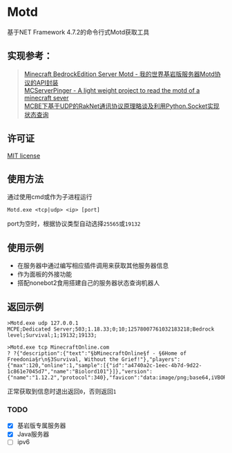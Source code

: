 # Motd
基于NET Framework 4.7.2的命令行式Motd获取工具

## 实现参考：
>[Minecraft BedrockEdition Server Motd - 我的世界基岩版服务器Motd协议的API封装](https://github.com/BlackBEDevelopment/MCBE-Server-Motd)  
[MCServerPinger - A light weight project to read the motd of a minecraft sever](https://github.com/Nicolas62x/MCServerPinger)  
[MCBE下基于UDP的RakNet通讯协议原理略谈及利用Python.Socket实现状态查询](https://www.minebbs.com/threads/mcbe-udp-raknet-python-socket.7010/)  

## 许可证
[MIT license](https://github.com/Zaitonn/Motd/blob/master/LICENSE.txt)

## 使用方法
通过使用cmd或作为子进程运行
```
Motd.exe <tcp|udp> <ip> [port]
```
port为空时，根据协议类型自动选择`25565`或`19132`  

## 使用示例
- 在服务器中通过编写相应插件调用来获取其他服务器信息
- 作为面板的外接功能
- 搭配nonebot2食用搭建自己的服务器状态查询机器人
  
## 返回示例

```
>Motd.exe udp 127.0.0.1
MCPE;Dedicated Server;503;1.18.33;0;10;12578007761032183218;Bedrock level;Survival;1;19132;19133;
```
```
>Motd.exe tcp MinecraftOnline.com
? ?{"description":{"text":"§bMinecraftOnline§f - §6Home of Freedonia§r\n§3Survival, Without the Grief!"},"players":{"max":120,"online":1,"sample":[{"id":"a4740a2c-1eec-4b7d-9d22-1c861e7045d7","name":"Biolord101"}]},"version":{"name":"1.12.2","protocol":340},"favicon":"data:image/png;base64,iVBORw0KGgoAAAANSUhEUgAAAEAAAABACAYAAACqaXHeAAAFo0lEQVR42u2bbWxTVRiAF8KP0XWl\n69puHWPXdt0XLRvdoFvZXPfp2IeVydyYSPmYS2OWbcnEAANNDAaIQWBB8TNjjQrDIToVBmhk6hDw\nB1li/GHiD2M0mmgkxvjD+OP1vU3P4ZwLvbW0WxDOSZ792e0973nO6dv3ntMmJYkmmmjz2ZJXuxYj\n+gSy8P8m4DoCCcQrBAgBd/aAsxGJkLq24Q8ECNrWGp4WL6Q0V0dEeX3KA1Wd7P2ry8xSi0tPCTRl\nSn0tFpYF8y3ge3bGin+cAdf1a5SiS+9y2D95E6xn3ohIwfQ4d73+sbXcikABgAOnoADAQbPohQAh\nYG4HnI+UMPzEBlhw6SQUXZuk5E4c5ZDeOgjZo/sjYp8ag8LP36Gk9/shtb2R0lydDZ2r0yn+GjNs\nquWYcwGzCc7yHJZDu1RXyI6hCjjQY6WssqVAkSWZRQgQAuJpmEQciJfgydN68aaUtO627+TERNB1\nt4FufSsluapMOajpWLA9E/jN8dIwEPLefxlyz49Reva0w9B2L8XhzASr1cASt4BJNquiAN7w24e4\nLG2bGuVmSFNXwQnQBbpi6h8z+ySb5V3BvXx/545x/cnFk0K4EHBHCYi1/zkXgBcsR3yR6Ky1XN1S\nZwZCeWspFPkqKdYDO0F6bR/F+sGrca0AHKQL8RHWVRiudnjSgbBy1xYoOjxMsZ0+yvVnHNwMht4u\nCvbfzY7nVgJG1LKwe2UWqM2ArmMNd33O8UPxCgiy/cnS1Vag7ZVnuf4Kv5jg4tPUe9RXoBBwrwnA\nP34W44D/QsbTfUAwPdkDxv5NlJLeNqjc2kBxjB+E/IsnKKYdAUgLdFNsOx8H+65eSkqN+wT2EyQs\nqi1XDtiN+An+GtPM1nozELoqjbCuIp1Sbteew4EHCVnDgd8z928Dgv1ckIvvpiSsnGEp+Dz3tOb8\n5jxnMPdCULUSU1LozIqpEsNBj7Azvq19CVfZNa3QK+/nVatEo61AIeCeF2B2SsCS9/oeTsCy2TOQ\n/+lxirLQUFKyrw/Kdm+m1FdYoLF4MWV59qLtGPRAJB4sS5teX2UEAuYA2ILvfUKdQ/chXjfCYI9L\ngMImFB/ZyQko+Op0TDNe17xMdUcGBShnkOOhVQbu+lqHTnmNL5anUSFACBAC1AU0O3WUW1WCtlMv\nckLyL0/wu7SfnVStBOtKjZwQJWyGl5EfcBQD9rMxmnULY9qRyvtoNL5S+E4QEM+WnBBwGwL2hw8w\nQ1jHD/8tH2YQ8r+cANv5Y5TCGXzYuPIeJZqAttI0aCu7wV6/xNFebkisgLNjXHxRBdzihkH2Bfap\nUW5FKNFv8KkKeGINnxTVEmIiBDi//ZiLL6WxUggQAmIU8EL4gDMEJsW/5JtGwtTZBHrPckpLuQke\nxvc1YWt9BvQ03ECuC1hKcjTgkm6wIkczhBIkBk2UeM+y8RZePvUPGx8K+IH9/+2c/Eyq7RgpT2ef\n2yhxWV4eIDvDyk+FjV5TXIVQtNPpuLfFhQAhwHU4nGhCGDzOP40VDiA0us2w1m2gPNW+BIYfyaaU\nLNV8jYOYJeCgOTZUm37tbcwAQivWDZUFqRR3bsogvq6EQfsfcsIsQ2pCT4Mx6Gl2BuWg2RmUE9l8\n7gjNexMC7jUBGJQD8RK6q4yzj95vBAK+hzlQwBUMcppBG+X+/WGpIfpbLb/s7loKBN/KtNBhCKH0\nPs0A+/2EaPdPhADudFYOip0hOVEpZkiKs7+YTobkxCgECAFz2Do86ZPs+by85zfQZqGsztdexCAm\nGcxxChgMSw+BeeVn9vsJck6QEyMhXCf4GDQJFRD1GyJzPAPzvQKFACHgZgGDSJCAAoLs+TySM8cC\nBsOJMYRcJ8jFEkF+dpAfoBikpLu5RatE5R9JCAFCgBBwVwvQInoCCtDLvwphWJAkmmiiRWr/AkzE\nQT5fo+0xAAAAAElFTkSuQmCC"}
```

正常获取到信息时退出返回`0`，否则返回`1`
### TODO
- [x] 基岩版专属服务器
- [x] Java服务器
- [ ] ipv6
